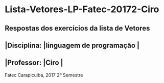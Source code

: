 # Lista-Vetores-LP-Fatec-20172-Ciro
Respostas dos exercícios da lista de Vetores
-----------------------------------------
|Disciplina:   |linguagem de programação |
-----------------------------------------
|Professor:    |Ciro                     |
-----------------------------------------
Fatec Carapicuiba, 2017 2º Semestre
